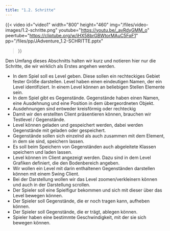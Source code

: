 ```yaml
---
title: "1.2. Schritte"
---
```


{{< video 
	id="video1" width="800" height="460" 
	img="/files/video-images/1.2-schritte.png"
	youtube="https://youtu.be/_avRdyGMM_o"
	peertube="https://cliptube.org/w/iHX58brGBWtorMAuC5FqF1"
	pp="/files/pp/JAdventure_1.2-SCHRITTE.pptx"
>}}
>
Den Umfang dieses Abschnitts halten wir kurz und notieren hier nur die Schritte, die wir wirklich als Erstes angehen werden.

- In dem Spiel soll es Level geben. Diese sollen ein rechteckiges Gebiet fester Größe darstellen. Level haben einen eindeutigen Namen, der ein Level identifiziert. In einem Level können an beliebigen Stellen Elemente sein.
- In dem Spiel gibt es Gegenstände. Gegenstände haben einen Namen, eine Ausdehnung und eine Position in dem übergeordneten Objekt.
- Ausdehnungen sind entweder kreisförmig oder rechteckig
- Damit wir den erstellten Client präsentieren können, brauchen wir Testlevel / Gegenstände.
- Level können geladen und gespeichert werden, dabei werden Gegenstände mit geladen oder gespeichert.
- Gegenstände sollen sich einzelnd als auch zusammen mit dem Element, in dem sie sind, speichern lassen.
- Es soll beim Speichern von Gegenständen auch abgeleitete Klassen speichern und laden lassen.
- Level können im Client angezeigt werden. Dazu sind in dem Level Grafiken definiert, die den Bodenbereich angeben.
- Wir wollen ein Level mit darin enthaltenen Gegenständen darstellen können mit einem Swing Client.
- Bei der Darstellung wollen wir das Level zoomen/verkleinern können und auch in der Darstellung scrollen.
- Der Spieler soll eine Spielfigur bekommen und sich mit dieser über das Level bewegen können.
- Der Spieler soll Gegenstände, die er noch tragen kann, aufheben können.
- Der Spieler soll Gegenstände, die er trägt, ablegen können.
- Spieler haben eine bestimmte Geschwindigkeit, mit der sie sich bewegen können.
